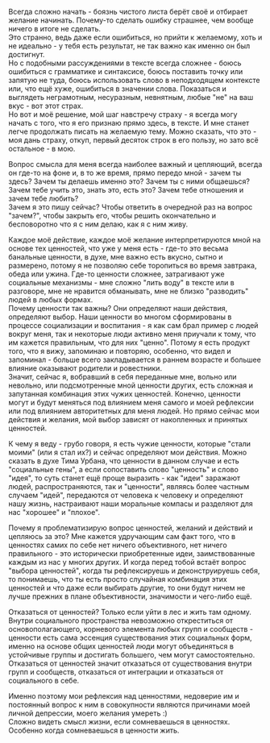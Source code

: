Всегда сложно начать - боязнь чистого листа берёт своё и отбирает желание начинать. Почему-то сделать ошибку страшнее, чем вообще ничего в итоге не сделать.  
Это странно, ведь даже если ошибиться, но прийти к желаемому, хоть и не идеально - у тебя есть результат, не так важно как именно он был достигнут.  
Но с подобными рассуждениями в тексте всегда сложнее - боюсь ошибиться с грамматике и синтаксисе, боюсь поставить точку или запятую не туда, боюсь использовать слово в неподходящем контексте или, что ещё хуже, ошибиться в значении слова. Показаться и выглядеть неграмотным, несуразным, невнятным, любые "не" на ваш вкус - вот этот страх.  
Но вот и моё решение, мой шаг навстречу страху - я всегда могу начать с того, что я его признаю прямо здесь, в тексте. И мне станет легче продолжать писать на желаемую тему. Можно сказать, что это - моя дань страху, откуп, первый десяток строк в его пользу, но зато всё остальное - в мою.  



Вопрос смысла для меня всегда наиболее важный и цепляющий, всегда он где-то на фоне и, в то же время, прямо передо мной - зачем ты здесь? Зачем ты делаешь именно это? Зачем ты с ними общаешься? Зачем тебе учить это, знать это, есть это? Зачем тебе отношения и зачем тебе любить?  
Зачем я это пишу сейчас? Чтобы ответить в очередной раз на вопрос "зачем?", чтобы закрыть его, чтобы решить окончательно и бесповоротно что я с ним делаю, как я с ним живу.  

Каждое моё действие, каждое моё желание интерпретируются мной на основе тех ценностей, что уже у меня есть - где-то это весьма банальные ценности, в духе, мне важно есть вкусно, сытно и размерено, потому я не позволяю себе торопиться во время завтрака, обеда или ужина. Где-то ценности сложнее, затрагивают уже социальные механизмы - мне сложно "лить воду" в тексте или в разговоре, мне не нравится обманывать, мне не близко "разводить" людей в любых формах.  
Почему ценности так важны? Они определяют наши действия, определяют выбор. Наши ценности во многом сформированы в процессе социализации и воспитания - я как сам брал пример с людей вокруг меня, так и некоторые люди активно меня приучали к тому, что им кажется правильным, что для них "ценно". Потому я есть продукт того, что я вижу, запоминаю и повторяю, особенно, что видел и запоминал - больше всего закладывается в раннем возрасте и большее влияние оказывают родители и ровестники.  
Значит, сейчас я, вобравший в себя переданные мне, вольно или невольно, или подсмотренные мной ценности других, есть сложная и запутанная комбинация этих чужих ценностей. Конечно, ценности могут и будут меняться под влиянием меня самого и моей рефлексии или под влиянием авторитетных для меня людей. Но прямо сейчас мои действия и желания, мой выбор зависят от накопленных и принятых ценностей.  

К чему я веду - грубо говоря, я есть чужие ценности, которые "стали моими" (или я стал их?) и сейчас определяют мои действия. Можно сказать в духе Тима Урбана, что ценности в данном случае и есть "социальные гены", а если сопоставить слово "ценность" и слово "идея", то суть станет ещё проще выразить - как "идеи" заражают людей, распространяются, так и "ценности", являясь более частным случаем "идей", передаются от человека к человеку и определяют нашу жизнь, настраивают наши моральные компасы и разделяют для нас "хорошее" и "плохое".  

Почему я проблематизирую вопрос ценностей, желаний и действий и цепляюсь за это? Мне кажется удручающим сам факт того, что в ценностях самих по себе нет ничего объективного, нет ничего правильного - это исторически приобретенные идеи, заимствованные каждым из нас у многих других. И когда перед тобой встаёт вопрос "выбора ценностей", когда ты рефлексируешь и деконструируешь себя, то понимаешь, что ты есть просто случайная комбинация этих ценностей и что даже если выбирать другие, то они будут ничем не лучше прежних в плане объективности, значимости и чего-либо ещё.  

Отказаться от ценностей? Только если уйти в лес и жить там одному. Внутри социального пространства невозможно откреститься от основополагающего, корневого элемента любых групп и сообществ - ценности есть сама эссенция существования этих социальных форм, именно на основе общих ценностей люди могут объединяться в устойчивые группы и достигать большего, чем могут самостоятельно.  
Отказаться от ценностей значит отказаться от существования внутри групп и сообществ, отказаться от интеграции и отказаться от социального в себе.  


Именно поэтому мои рефлексия над ценностями, недоверие им и постоянный вопрос к ним в совокупности являются причинами моей личной депрессии, моего желания умереть :)  
Сложно видеть смысл жизни, если сомневаешься в ценностях. Особенно когда сомневаешься в ценности жить.  
